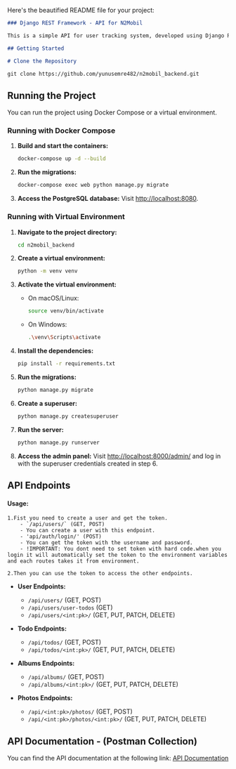 Here's the beautified README file for your project:

```markdown
### Django REST Framework - API for N2Mobil

This is a simple API for user tracking system, developed using Django REST Framework.

## Getting Started

# Clone the Repository

git clone https://github.com/yunusemre482/n2mobil_backend.git
```

## Running the Project

You can run the project using Docker Compose or a virtual environment.

### Running with Docker Compose

1. **Build and start the containers:**
    ```bash
    docker-compose up -d --build
    ```

2. **Run the migrations:**
    ```bash
    docker-compose exec web python manage.py migrate
    ```

3. **Access the PostgreSQL database:**
   Visit [http://localhost:8080](http://localhost:8080).

### Running with Virtual Environment

1. **Navigate to the project directory:**
    ```bash
    cd n2mobil_backend
    ```

2. **Create a virtual environment:**
    ```bash
    python -m venv venv
    ```

3. **Activate the virtual environment:**
    - On macOS/Linux:
        ```bash
        source venv/bin/activate
        ```
    - On Windows:
        ```bash
        .\venv\Scripts\activate
        ```

4. **Install the dependencies:**
    ```bash
    pip install -r requirements.txt
    ```

5. **Run the migrations:**
    ```bash
    python manage.py migrate
    ```

6. **Create a superuser:**
    ```bash
    python manage.py createsuperuser
    ```

7. **Run the server:**
    ```bash
    python manage.py runserver
    ```

8. **Access the admin panel:**
   Visit [http://localhost:8000/admin/](http://localhost:8000/admin/) and log in with the superuser credentials created
   in step 6.

## API Endpoints

#### Usage:
    1.Fist you need to create a user and get the token.
        - `/api/users/` (GET, POST)
        - You can create a user with this endpoint.
        - 'api/auth/login/' (POST)
        - You can get the token with the username and password.
        - !IMPORTANT: You dont need to set token with hard code.when you login it will automatically set the token to the environment variables and each routes takes it from environment.
            
    2.Then you can use the token to access the other endpoints.


- **User Endpoints:**
    - `/api/users/` (GET, POST)
    - `/api/users/user-todos` (GET)
    - `/api/users/<int:pk>/` (GET, PUT, PATCH, DELETE)

- **Todo Endpoints:**
    - `/api/todos/` (GET, POST)
    - `/api/todos/<int:pk>/` (GET, PUT, PATCH, DELETE)

- **Albums Endpoints:**
    - `/api/albums/` (GET, POST)
    - `/api/albums/<int:pk>/` (GET, PUT, PATCH, DELETE)

- **Photos Endpoints:**
  - `/api/<int:pk>/photos/` (GET, POST)
  - `/api/<int:pk>/photos/<int:pk>/` (GET, PUT, PATCH, DELETE)

## API Documentation - (Postman Collection)

You can find the API documentation at the following
link: [API Documentation](https://www.postman.com/yunusemre482/workspace/n2mobile)



